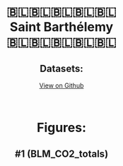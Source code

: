 
<center>
<h1 align="center">
🇧🇱🇧🇱🇧🇱🇧🇱🇧🇱
<br>
Saint Barthélemy
<br>
🇧🇱🇧🇱🇧🇱🇧🇱🇧🇱
</h1>
<h2>Datasets:</h2>
<p><a href="https://github.com/dquintani/GreenhouseData/tree/master/country_data/BLM_Saint Barthélemy/data">View on Github</a>
<br></p><p><br></p>
<h1>Figures:</h1><h2>#1 (BLM_CO2_totals)</h2>
<p><img alt="" src="figures/BLM_CO2_totals.png" /></p>